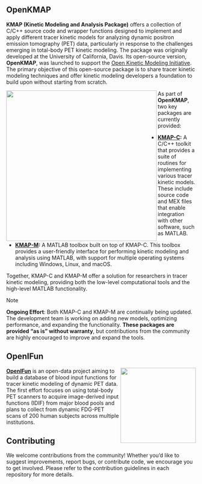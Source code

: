 ## OpenKMAP

**KMAP (Kinetic Modeling and Analysis Package)** offers a collection of C/C++ source code and wrapper functions designed to implement and apply different tracer kinetic models for analyzing dynamic positron emission tomography (PET) data, particularly in response to the challenges emerging in total-body PET kinetic modeling. The package was originally developed at the University of California, Davis. Its open-source version, **OpenKMAP**, was launched to support the [Open Kinetic Modeling Initiative](https://www.openkmi.org/). The primary objective of this open-source package is to share tracer kinetic modeling techniques and offer kinetic modeling developers a foundation to build upon without starting from scratch. 

<img align="left" src="https://github.com/user-attachments/assets/dc93ccfc-7ab0-4cde-b3f4-aeabd3562033" width="400" >

As part of **OpenKMAP**, two key packages are currently provided:

- **[KMAP-C](https://github.com/openkmi/KMAP-C):** A C/C++ toolkit that provides a suite of routines for implementing various tracer kinetic models. These include source code and MEX files that enable integration with other software, such as MATLAB.
  
- **[KMAP-M](https://github.com/openkmi/KMAP-M):** A MATLAB toolbox built on top of KMAP-C. This toolbox provides a user-friendly interface for performing kinetic modeling and analysis using MATLAB, with support for multiple operating systems including Windows, Linux, and macOS.

Together, KMAP-C and KMAP-M offer a solution for researchers in tracer kinetic modeling, providing both the low-level computational tools and the high-level MATLAB functionality.

>[!NOTE]
>**Ongoing Effort**: Both KMAP-C and KMAP-M are continually being updated. The development team is working on adding new models, optimizing performance, and expanding the functionality. **These packages are provided “as is” without warranty**, but contributions from the community are highly encouraged to improve and expand the tools.

## OpenIFun

<img align="right" src="https://github.com/user-attachments/assets/73174ebe-ea61-40b7-b400-256d85dbbc41" width="200" >

**[OpenIFun](https://github.com/OpenKMI/OpenIFun)** is an open-data project aiming to build a database of blood input functions for tracer kinetic modeling of dynamic PET data. The first effort focuses on using total-body PET scanners to acquire image-derived input functions (IDIF) from major blood pools and plans to collect from dynamic FDG-PET scans of 200 human subjects across multiple institutions.

## Contributing
We welcome contributions from the community! Whether you’d like to suggest improvements, report bugs, or contribute code, we encourage you to get involved. Please refer to the contribution guidelines in each repository for more details.

